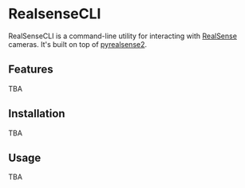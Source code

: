 # RealsenseCLI

RealSenseCLI is a command-line utility for interacting with [RealSense](https://www.google.com/) cameras. It's
built on top of [pyrealsense2](https://github.com/).

## Features
TBA

## Installation
TBA

## Usage
TBA
